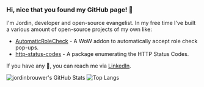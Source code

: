 ### Hi, nice that you found my GitHub page! 👋

I'm Jordin, developer and open-source evangelist. In my free time I've built a various amount of open-source projects of my own like:

- [AutomaticRoleCheck](https://github.com/jordinbrouwer/AutomaticRoleCheck) - A WoW addon to automatically accept role check pop-ups.
- [http-status-codes](https://github.com/logiek/http-status-codes) - A package enumerating the HTTP Status Codes.

If you have any 💬, you can reach me via [LinkedIn](https://www.linkedin.com/in/jordinbrouwer).
  
![jordinbrouwer's GitHub Stats](https://github-readme-stats.vercel.app/api?username=jordinbrouwer&show_icons=true&theme=nord&count_private=true&hide_border=true) ![Top Langs](https://github-readme-stats.vercel.app/api/top-langs/?username=jordinbrouwer&layout=compact&theme=nord&hide_border=true)
